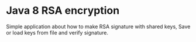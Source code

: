 # Java 8 RSA encryption

Simple application about how to make RSA signature with shared keys, 
Save or load keys from file and verify signature.
